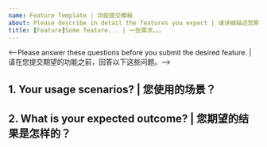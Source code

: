 ```yaml
---
name: Feature Template | 功能提交模板
about: Please describe in detail the features you expect | 请详细描述您期望的功能
title: [Feature]Some feature... | 一些需求。。。
---
```


<--Please answer these questions before you submit the desired feature. | 请在您提交期望的功能之前，回答以下这些问题。-->

## 1. Your usage scenarios? | 您使用的场景？

## 2. What is your expected outcome? | 您期望的结果是怎样的？
